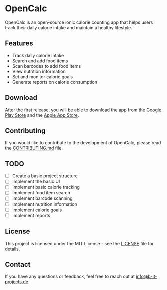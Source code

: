 # OpenCalc

OpenCalc is an open-source ionic calorie counting app that helps users track their daily calorie intake and maintain a healthy lifestyle.

## Features

- Track daily calorie intake
- Search and add food items
- Scan barcodes to add food items
- View nutrition information
- Set and monitor calorie goals
- Generate reports on calorie consumption

## Download

After the first release, you will be able to download the app from the [Google Play Store](https://play.google.com/store) and the [Apple App Store](https://www.apple.com/app-store/).

## Contributing

If you would like to contribute to the development of OpenCalc, please read the [CONTRIBUTING.md](CONTRIBUTING.md) file.

## TODO

- [ ] Create a basic project structure
- [ ] Implement the basic UI
- [ ] Implement basic calorie tracking
- [ ] Implement food item search
- [ ] Implement barcode scanning
- [ ] Implement nutrition information
- [ ] Implement calorie goals
- [ ] Implement reports

## License

This project is licensed under the MIT License - see the [LICENSE](LICENSE) file for details.

## Contact

If you have any questions or feedback, feel free to reach out at [info@b-it-projects.de](mailto:phil.miletic@b-it-projects.de).